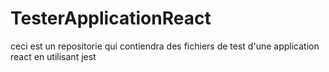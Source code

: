 # TesterApplicationReact
ceci est un repositorie qui contiendra des fichiers de test d'une application react en utilisant jest
